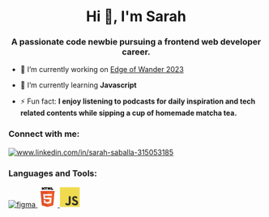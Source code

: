 <h1 align="center">Hi 👋, I'm Sarah</h1>
<h3 align="center">A passionate code newbie pursuing a frontend web developer career.</h3>

- 🔭 I’m currently working on [Edge of Wander 2023]( https://github.com/sarahjq-s/edge-of-wander-event )

- 🌱 I’m currently learning **Javascript**

- ⚡ Fun fact: **I enjoy listening to podcasts for daily inspiration and tech related contents while sipping a cup of homemade matcha tea.**

<h3 align="left">Connect with me:</h3>
<p align="left">
<a href="https://www.linkedin.com/in/sarah-saballa-315053185" target="blank"><img align="center" src="https://raw.githubusercontent.com/rahuldkjain/github-profile-readme-generator/master/src/images/icons/Social/linked-in-alt.svg" alt="www.linkedin.com/in/sarah-saballa-315053185" height="30" width="40" /></a>
</p>



<p align="left">
</p>

<h3 align="left">Languages and Tools:</h3>
<p align="left"> <a href="https://www.figma.com/" target="_blank" rel="noreferrer"> <img src="https://www.vectorlogo.zone/logos/figma/figma-icon.svg" alt="figma" width="40" height="40"/> </a> <a href="https://www.w3.org/html/" target="_blank" rel="noreferrer"> <img src="https://raw.githubusercontent.com/devicons/devicon/master/icons/html5/html5-original-wordmark.svg" alt="html5" width="40" height="40"/> </a> <a href="https://developer.mozilla.org/en-US/docs/Web/JavaScript" target="_blank" rel="noreferrer"> <img src="https://raw.githubusercontent.com/devicons/devicon/master/icons/javascript/javascript-original.svg" alt="javascript" width="40" height="40"/> </a> </p>

